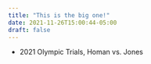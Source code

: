 ```yaml
---
title: "This is the big one!"
date: 2021-11-26T15:00:44-05:00
draft: false
---
```

- 2021 Olympic Trials, Homan vs. Jones